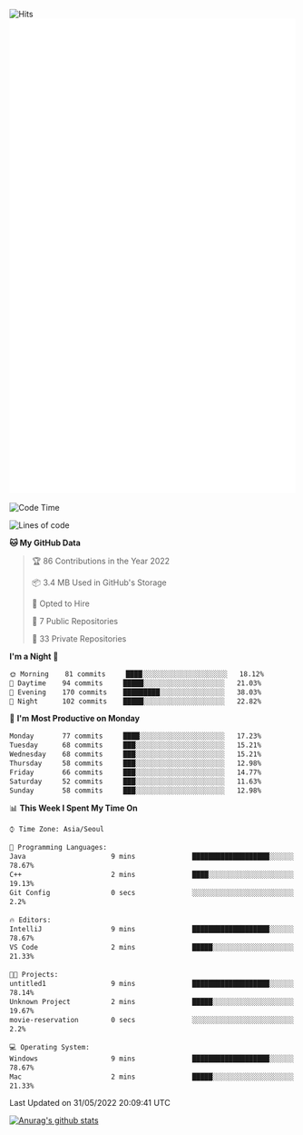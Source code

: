 ![Hits](https://hits.seeyoufarm.com/api/count/incr/badge.svg?url=https%3A%2F%2Fgithub.com%2Fkokose1234&count_bg=%2379C83D&title_bg=%23555555&icon=apple.svg&icon_color=%23E7E7E7&title=hits&edge_flat=false)
<br/>
![Metrics](https://github.com/kokose1234/kokose1234/blob/main/github-metrics.svg)

<!--START_SECTION:waka-->
![Code Time](http://img.shields.io/badge/Code%20Time-646%20hrs%2018%20mins-blue)

![Lines of code](https://img.shields.io/badge/From%20Hello%20World%20I%27ve%20Written-2%20Million%20lines%20of%20code-blue)

**🐱 My GitHub Data** 

> 🏆 86 Contributions in the Year 2022
 > 
> 📦 3.4 MB Used in GitHub's Storage 
 > 
> 💼 Opted to Hire
 > 
> 📜 7 Public Repositories 
 > 
> 🔑 33 Private Repositories  
 > 
**I'm a Night 🦉** 

```text
🌞 Morning    81 commits     ████░░░░░░░░░░░░░░░░░░░░░   18.12% 
🌆 Daytime    94 commits     █████░░░░░░░░░░░░░░░░░░░░   21.03% 
🌃 Evening    170 commits    █████████░░░░░░░░░░░░░░░░   38.03% 
🌙 Night      102 commits    █████░░░░░░░░░░░░░░░░░░░░   22.82%

```
📅 **I'm Most Productive on Monday** 

```text
Monday       77 commits     ████░░░░░░░░░░░░░░░░░░░░░   17.23% 
Tuesday      68 commits     ███░░░░░░░░░░░░░░░░░░░░░░   15.21% 
Wednesday    68 commits     ███░░░░░░░░░░░░░░░░░░░░░░   15.21% 
Thursday     58 commits     ███░░░░░░░░░░░░░░░░░░░░░░   12.98% 
Friday       66 commits     ███░░░░░░░░░░░░░░░░░░░░░░   14.77% 
Saturday     52 commits     ███░░░░░░░░░░░░░░░░░░░░░░   11.63% 
Sunday       58 commits     ███░░░░░░░░░░░░░░░░░░░░░░   12.98%

```


📊 **This Week I Spent My Time On** 

```text
⌚︎ Time Zone: Asia/Seoul

💬 Programming Languages: 
Java                     9 mins              ███████████████████░░░░░░   78.67% 
C++                      2 mins              ████░░░░░░░░░░░░░░░░░░░░░   19.13% 
Git Config               0 secs              ░░░░░░░░░░░░░░░░░░░░░░░░░   2.2%

🔥 Editors: 
IntelliJ                 9 mins              ███████████████████░░░░░░   78.67% 
VS Code                  2 mins              █████░░░░░░░░░░░░░░░░░░░░   21.33%

🐱‍💻 Projects: 
untitled1                9 mins              ███████████████████░░░░░░   78.14% 
Unknown Project          2 mins              █████░░░░░░░░░░░░░░░░░░░░   19.67% 
movie-reservation        0 secs              ░░░░░░░░░░░░░░░░░░░░░░░░░   2.2%

💻 Operating System: 
Windows                  9 mins              ███████████████████░░░░░░   78.67% 
Mac                      2 mins              █████░░░░░░░░░░░░░░░░░░░░   21.33%

```


 Last Updated on 31/05/2022 20:09:41 UTC
<!--END_SECTION:waka-->

[![Anurag's github stats](https://github-readme-stats.vercel.app/api?username=kokose1234&theme=dracula)](https://github.com/anuraghazra/github-readme-stats)



	
